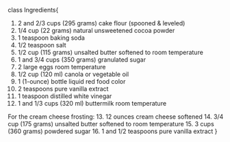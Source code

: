 class Ingredients{

  1. 2 and 2/3 cups (295 grams) cake flour (spooned & leveled)
  2. 1/4 cup (22 grams) natural unsweetened cocoa powder
  3. 1 teaspoon baking soda
  4. 1/2 teaspoon salt
  5. 1/2 cup (115 grams) unsalted butter softened to room temperature
  6. 1 and 3/4 cups (350 grams) granulated sugar
  7. 2 large eggs room temperature
  8. 1/2 cup (120 ml) canola or vegetable oil
  9. 1 (1-ounce) bottle liquid red food color
  10. 2 teaspoons pure vanilla extract
  11. 1 teaspoon distilled white vinegar
  12. 1 and 1/3 cups (320 ml) buttermilk room temperature

For the cream cheese frosting:
  13. 12 ounces cream cheese softened
  14. 3/4 cup (175 grams) unsalted butter softened to room temperature
  15. 3 cups (360 grams) powdered sugar
  16. 1 and 1/2 teaspoons pure vanilla extract
}
